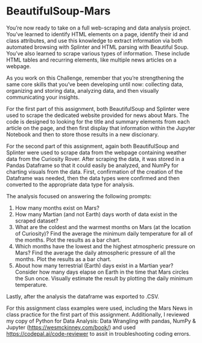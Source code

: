 # BeautifulSoup-Mars

You’re now ready to take on a full web-scraping and data analysis project. You’ve learned to identify HTML elements on a page, identify their id and class attributes, and use this knowledge to extract information via both automated browsing with Splinter and HTML parsing with Beautiful Soup. You’ve also learned to scrape various types of information. These include HTML tables and recurring elements, like multiple news articles on a webpage.

As you work on this Challenge, remember that you’re strengthening the same core skills that you’ve been developing until now: collecting data, organizing and storing data, analyzing data, and then visually communicating your insights.

For the first part of this assignment, both BeautifulSoup and Splinter were used to scrape the dedicated website provided for news about Mars. The code is designed to looking for the title and summary elements from each article on the page, and then first display that information within the Jupyter Notebook and then to store those results in a new discionary.

For the second part of this assignment, again both BeautifulSoup and Splinter were used to scrape data from the webpage containing weather data from the Curiosity Rover. After scraping the data, it was stored in a Pandas Dataframe so that it could easily be analyzed, and NumPy for charting visuals from the data.  First, confirmation of the creation of the Dataframe was needed, then the data types were confirmed and then converted to the appropriate data type for analysis.

The analysis focused on answering the following prompts: 
1. How many months exist on Mars?
2. How many Martian (and not Earth) days worth of data exist in the scraped dataset?
3. What are the coldest and the warmest months on Mars (at the location of Curiosity)? 
  Find the average the minimum daily temperature for all of the months.
  Plot the results as a bar chart.
4. Which months have the lowest and the highest atmospheric pressure on Mars? 
  Find the average the daily atmospheric pressure of all the months.
  Plot the results as a bar chart.
5. About how many terrestrial (Earth) days exist in a Martian year?
  Consider how many days elapse on Earth in the time that Mars circles the Sun once.
  Visually estimate the result by plotting the daily minimum temperature.

Lastly, after the analysis the dataframe was exported to .CSV.

For this assignment class examples were used, including the Mars News in class practice for the first part of this assignment.  Additionally, I reviewed my copy of Python for Data Analysis: Data Wrangling with pandas, NumPy & Jupyter (https://wesmckinney.com/book/) and used https://codepal.ai/code-reviewer to assit in troubleshooting coding errors.
